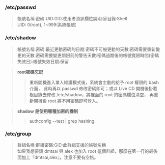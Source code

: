 ### /etc/passwd
>帳號名稱:密碼:UID:GID:使用者資訊欄位說明:家目錄:Shell<br>
>UID: 0(root), 1~999(系統帳號)

### /etc/shadow
>帳號名稱:密碼:最近更動密碼的日期:密碼不可被更動的天數:密碼需要重新變更的天數:密碼需要變更期限前的警告天數:密碼過期後的帳號寬限時間(密碼失效日):帳號失效日期:保留

> **root密碼忘記**
>> 重新開機進入單人維護模式後，系統會主動的給予 root 權限的 bash 介面， 此時再以 passwd 修改密碼即可；或以 Live CD 開機後掛載根目錄去修改 /etc/shadow，將裡面的 root 的密碼欄位清空， 再重新開機後 root 將不用密碼即可登入。

> **shadow 是使用哪種加密的機制**
>> authconfig --test | grep hashing

### /etc/group
>群組名稱:群組密碼:GID:此群組支援的帳號名稱<br>
>如果我想要讓 dmtsai 與 alex 也加入 root 這個群組，那麼在第一行的最後面加上『dmtsai,alex』，注意不要有空格。
